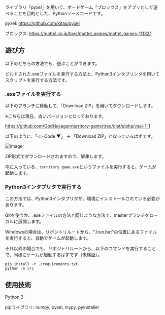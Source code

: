 ライブラリ「pyxel」を用いて、ボードゲーム「ブロックス」をアプリとして遊べることを目的とした、Pythonソースコードです。

pyxel: https://github.com/kitao/pyxel

ブロックス: https://mattel.co.jp/toys/mattel_games/mattel_games-11132/

## 遊び方

以下のどちらの方法でも、遊ぶことができます。

ビルドされた.exeファイルを実行する方法と、Python3インタプリンタを用いてスクリプトを実行する方法です。

### .exeファイルを実行する

以下のブランチに移動して、「Download ZIP」を用いてダウンロードします。

※こちらは現在、古いバージョンとなっております。

https://github.com/GodHexagon/territory-game/tree/dist/alpha/vsai-1-1

以下のように、「<> Code ▼」 -> 「Download ZIP」となっているはずです。

![image](https://github.com/user-attachments/assets/f815076d-25e4-4f16-942e-46c7011ef8a7)


ZIP形式でダウンロードされますので、解凍します。

中に入っている、`territory_game.exe`というファイルを実行すると、ゲームが起動します。

### Python3インタプリタで実行する

この方法では、Python3インタプリタが、環境にインストールされている必要があります。

Gitを使うか、.exeファイルの方法と同じような方法で、masterブランチをローカルに展開します。

Windowsの場合は、リポジトリルートから、".\run.bat"の位置にあるファイルを実行すると、自動でゲームが起動します。

それ以外の場合でも、リポジトリルートから、以下のコマンドを実行することで、同様にゲームが起動するはずです（未検証）。

```
pip install -r ./requirements.txt
python -m src

```

## 使用技術

Python 3

pipライブラリ: numpy, pyxel, mypy, pyinstaller
